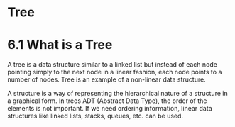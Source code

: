 # Tree

# 6.1 What is a Tree

A tree is a data structure similar to a linked list but instead of each node pointing simply to the next node in a
 linear fashion, each node points to a number of nodes. Tree is an example of a non-linear data structure.
  
A structure is a way of representing the hierarchical nature of a structure in a graphical form.
In trees ADT (Abstract Data Type), the order of the elements is not important. If we need ordering information,
linear data structures like linked lists, stacks, queues, etc. can be used.

